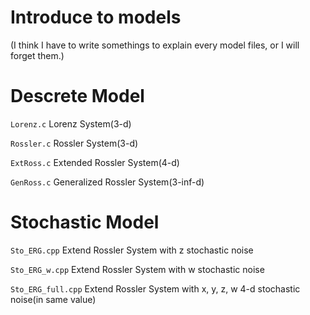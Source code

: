 # Introduce to models
(I think I have to write somethings to explain every model files, or I will forget them.)

# Descrete Model
`Lorenz.c` Lorenz System(3-d)

`Rossler.c` Rossler System(3-d)

`ExtRoss.c` Extended Rossler System(4-d)

`GenRoss.c` Generalized Rossler System(3-inf-d)

# Stochastic Model

`Sto_ERG.cpp` Extend Rossler System with z stochastic noise 

`Sto_ERG_w.cpp` Extend Rossler System with w stochastic noise 

`Sto_ERG_full.cpp` Extend Rossler System with x, y, z, w 4-d stochastic noise(in same value)
